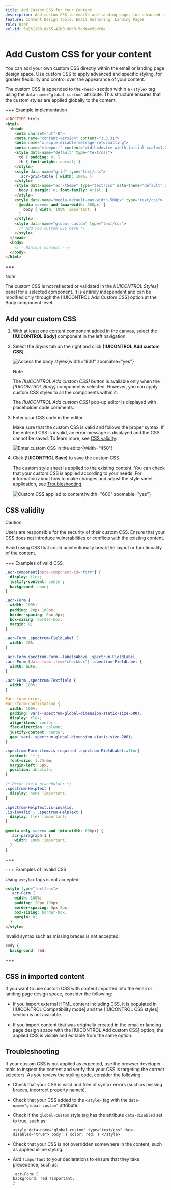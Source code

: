 ```yaml
---
title: Add Custom CSS for Your Content
description: Add custom CSS to emails and landing pages for advanced styling and precise design control beyond standard components in Journey Optimizer B2B Edition.
feature: Content Design Tools, Email Authoring, Landing Pages
role: User
exl-id: 5a961190-8a65-41b0-90d0-5dd44e5cdf8a
---
```

# Add Custom CSS for your content

You can add your own custom CSS directly within the email or landing page design space. Use custom CSS to apply advanced and specific styling, for greater flexibility and control over the appearance of your content.

The custom CSS is appended to the `<head>` section within a `<style>` tag using the `data-name="global-custom"` attribute. This structure ensures that the custom styles are applied globally to the content.

+++ Example implementation

```html
<!DOCTYPE html>
<html>
  <head>
    <meta charset="utf-8">
    <meta name="content-version" content="3.3.31">
    <meta name="x-apple-disable-message-reformatting">
    <meta name="viewport" content="width=device-width,initial-scale=1.0">
    <style data-name="default" type="text/css">
      td { padding: 0; }
      th { font-weight: normal; }
    </style>
    <style data-name="grid" type="text/css">
      .acr-grid-table { width: 100%; }
    </style>
    <style data-name="acr-theme" type="text/css" data-theme="default" data-variant="0">
      body { margin: 0; font-family: Arial; }
    </style>
    <style data-name="media-default-max-width-500px" type="text/css">
      @media screen and (max-width: 500px) {
        body { width: 100% !important; }
      }
    </style>
    <style data-name="global-custom" type="text/css">
      /* Add you custom CSS here */
    </style>
  </head>
  <body>
    <!-- Minimal content -->
  </body>
</html>
```

+++

>[!NOTE]
>
>The custom CSS is not reflected or validated in the _[!UICONTROL Styles]_ panel for a selected component. It is entirely independent and can be modified only through the [!UICONTROL Add Custom CSS] option at the Body component level. 

## Add your custom CSS

1. With at least one content component added in the canvas, select the **[!UICONTROL Body]** component in the left navigation.

1. Select the _Styles_ tab on the right and click **[!UICONTROL Add custom CSS]**. 

   ![Access the body styles](./assets/email-body-styles.png){width="800" zoomable="yes"}

    >[!NOTE]
    >
    >The _[!UICONTROL Add custom CSS]_ button is available only when the _[!UICONTROL Body]_ component is selected. However, you can apply custom CSS styles to all the components within it.

    The _[!UICONTROL Add custom CSS]_ pop-up editor is displayed with placeholder code comments.

1. Enter your CSS code in the editor.

   Make sure that the custom CSS is valid and follows the proper syntax. If the entered CSS is invalid, an error message is displayed and the CSS cannot be saved. To learn more, see [CSS validity](#css-validity).

   ![Enter custom CSS in the editor](./assets/content-design-add-custom-css.png){width="450"}

1. Click **[!UICONTROL Save]** to save the custom CSS.

   The custom style sheet is applied to the existing content. You can check that your custom CSS is applied according to your needs. For information about how to make changes and adjust the style sheet application, see [Troubleshooting](#troubleshooting).

   ![Custom CSS applied to content](assets/email-body-custom-css-applied.png){width="600" zoomable="yes"}

## CSS validity

>[!CAUTION]
>
>Users are responsible for the security of their custom CSS. Ensure that your CSS does not introduce vulnerabilities or conflicts with the existing content. 
>
>Avoid using CSS that could unintentionally break the layout or functionality of the content.

+++ Examples of valid CSS

```css
.acr-component[data-component-id="form"] {
  display: flex;
  justify-content: center;
  background: none;
}

.acr-Form {
  width: 100%;
  padding: 20px 100px;
  border-spacing: 0px 8px;
  box-sizing: border-box;
  margin: 0;
}

.acr-Form .spectrum-FieldLabel {
  width: 20%;
}

.acr-Form.spectrum-Form--labelsAbove .spectrum-FieldLabel,
.acr-Form [data-form-item="checkbox"] .spectrum-FieldLabel {
  width: auto;
}

.acr-Form .spectrum-Textfield {
  width: 100%;
}

#acr-form-error,
#acr-form-confirmation {
  width: 100%;
  padding: var(--spectrum-global-dimension-static-size-500);
  display: flex;
  align-items: center;
  flex-direction: column;
  justify-content: center;
  gap: var(--spectrum-global-dimension-static-size-200);
}

.spectrum-Form-item.is-required .spectrum-FieldLabel:after{
  content: '*';
  font-size: 1.25rem;
  margin-left: 5px;
  position: absolute;
}

/* Error field placeholder */
.spectrum-HelpText {
  display: none !important;
}

.spectrum-HelpText.is-invalid,
.is-invalid ~ .spectrum-HelpText {
  display: flex !important;
}
```

```css
@media only screen and (min-width: 600px) {
  .acr-paragraph-1 {
    width: 100% !important;
  }
}
```

+++

+++ Examples of invalid CSS

Using `<style>` tags is not accepted:

```html
<style type="text/css">
  .acr-Form {
    width: 100%;
    padding: 20px 100px;
    border-spacing: 0px 8px;
    box-sizing: border-box;
    margin: 0;
  }
</style>

```
 
Invalid syntax such as missing braces is not accepted:

```css
body {
  background: red;
```

+++

## CSS in imported content

If you want to use custom CSS with content imported into the email or landing page design space, consider the following:

* If you import external HTML content including CSS, <!-- unless converting that content, -->it is populated in [!UICONTROL Compatibility mode] and the [!UICONTROL CSS styles] section is not available.

* If you import content that was originally created in the email or landing page design space with the [!UICONTROL Add custom CSS] option, the applied CSS is visible and editable from the same option.

## Troubleshooting

If your custom CSS is not applied as expected, use the browser developer tools to inspect the content and verify that your CSS is targeting the correct selectors. As you review the styling code, consider the following:

* Check that your CSS is valid and free of syntax errors (such as missing braces, incorrect property names).

* Check that your CSS added to the `<style>` tag with the `data-name="global-custom"` attribute.

* Check if the `global-custom` style tag has the attribute `data-disabled` set to true, such as:

   `<style data-name="global-custom" type="text/css" data-disabled="true"> body: { color: red; } </style>`

* Check that your CSS is not overridden somewhere in the content, such as applied inline styling.

* Add `!important` to your declarations to ensure that they take precedence, such as:

   ```
   .acr-Form {
   background: red !important;
   }
   ```
